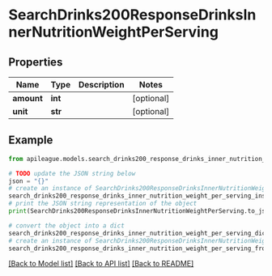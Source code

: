 # SearchDrinks200ResponseDrinksInnerNutritionWeightPerServing


## Properties

Name | Type | Description | Notes
------------ | ------------- | ------------- | -------------
**amount** | **int** |  | [optional] 
**unit** | **str** |  | [optional] 

## Example

```python
from apileague.models.search_drinks200_response_drinks_inner_nutrition_weight_per_serving import SearchDrinks200ResponseDrinksInnerNutritionWeightPerServing

# TODO update the JSON string below
json = "{}"
# create an instance of SearchDrinks200ResponseDrinksInnerNutritionWeightPerServing from a JSON string
search_drinks200_response_drinks_inner_nutrition_weight_per_serving_instance = SearchDrinks200ResponseDrinksInnerNutritionWeightPerServing.from_json(json)
# print the JSON string representation of the object
print(SearchDrinks200ResponseDrinksInnerNutritionWeightPerServing.to_json())

# convert the object into a dict
search_drinks200_response_drinks_inner_nutrition_weight_per_serving_dict = search_drinks200_response_drinks_inner_nutrition_weight_per_serving_instance.to_dict()
# create an instance of SearchDrinks200ResponseDrinksInnerNutritionWeightPerServing from a dict
search_drinks200_response_drinks_inner_nutrition_weight_per_serving_from_dict = SearchDrinks200ResponseDrinksInnerNutritionWeightPerServing.from_dict(search_drinks200_response_drinks_inner_nutrition_weight_per_serving_dict)
```
[[Back to Model list]](../README.md#documentation-for-models) [[Back to API list]](../README.md#documentation-for-api-endpoints) [[Back to README]](../README.md)


